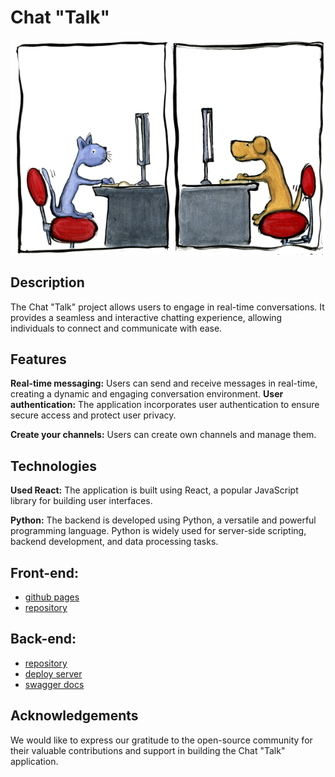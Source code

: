 # Chat "Talk"

![Talk 1](./assets/readmeImg.png)

## Description

The Chat "Talk" project allows users to engage in real-time conversations. It
provides a seamless and interactive chatting experience, allowing individuals to
connect and communicate with ease.

## Features

**Real-time messaging:** Users can send and receive messages in real-time,
creating a dynamic and engaging conversation environment. **User
authentication:** The application incorporates user authentication to ensure
secure access and protect user privacy.

**Create your channels:** Users can create own channels and manage them.

## Technologies

**Used React:** The application is built using React, a popular JavaScript
library for building user interfaces.

**Python:** The backend is developed using Python, a versatile and powerful
programming language. Python is widely used for server-side scripting, backend
development, and data processing tasks.

## Front-end:

- [github pages](https://oleh-kliapko.github.io/chat-talk-front)
- [repository](https://github.com/Oleh-Kliapko/chat-talk-front)

## Back-end:

- [repository](https://)
- [deploy server](https://)
- [swagger docs](https://)

## Acknowledgements

We would like to express our gratitude to the open-source community for their
valuable contributions and support in building the Chat "Talk" application.
